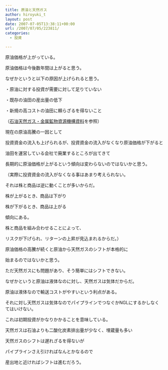 ```yaml
---
title: 原油と天然ガス
author: hiroyuki_t
layout: post
date: 2007-07-05T13:38:11+00:00
url: /2007/07/05/223811/
categories:
  - 投資

---
```

<div class="section">
  <p>
    原油価格が上がっている。
  </p>
  
  <p>
    原油価格は今後数年間は上がると思う。
  </p>
  
  <p>
    なぜかというと以下の原因が上げられると思う。
  </p>
  
  <p>
    ・原油に対する投資が需要に対して足りていない
  </p>
  
  <p>
    ・既存の油田の産出量の低下
  </p>
  
  <p>
    ・新規の高コストの油田に頼らざるを得ないこと
  </p>
  
  <p>
    （<a href="http://oilgas-info.jogmec.go.jp/report_pdf.pl?pdf=0611_05_nogami_market.pdf&#038;id=41" target="_blank">石油天然ガス・金属鉱物資源機構資料</a>を参照）
  </p>
  
  <p>
  </p>
  
  <p>
    現在の原油高騰の一因として
  </p>
  
  <p>
    投資資金の流入も上げられるが、投資資金の流入がなくなり原油価格が下がると
  </p>
  
  <p>
    油田を運営している会社で廃業するところが出てきて
  </p>
  
  <p>
    長期的に原油価格が上がるという傾向は変わらないのではないかと思う。
  </p>
  
  <p>
    （実際に投資資金の流入がなくなる事はあまり考えられない。
  </p>
  
  <p>
    それは株と商品は逆に動くことが多いからだ。
  </p>
  
  <p>
    株が上がるとき、商品は下がり
  </p>
  
  <p>
    株が下がるとき、商品は上がる
  </p>
  
  <p>
    傾向にある。
  </p>
  
  <p>
    株と商品を組み合わせることによって、
  </p>
  
  <p>
    リスクが下げられ、リターンの上昇が見込まれるからだ。）
  </p>
  
  <p>
  </p>
  
  <p>
    原油価格の高騰が続くと原油から天然ガスのシフトが本格的に
  </p>
  
  <p>
    始まるのではないかと思う。
  </p>
  
  <p>
    ただ天然ガスにも問題があり、そう簡単にはシフトできない。
  </p>
  
  <p>
    なぜかというと原油は液体なのに対し、天然ガスは気体だからだ。
  </p>
  
  <p>
    原油は液体なので輸送コストがやすいという利点がある。
  </p>
  
  <p>
    それに対し天然ガスは気体なのでパイプラインでつなぐかNGLにするかしなくてはいけない。
  </p>
  
  <p>
    これは初期投資がかなりかかることを意味している。
  </p>
  
  <p>
  </p>
  
  <p>
    天然ガスは石油よりも二酸化炭素排出量が少なく、埋蔵量も多い
  </p>
  
  <p>
    天然ガスのシフトは遅れざるを得ないが
  </p>
  
  <p>
    パイプラインさえ引ければなんとかなるので
  </p>
  
  <p>
    産出地と近ければシフトは進むだろう。
  </p>
</div>